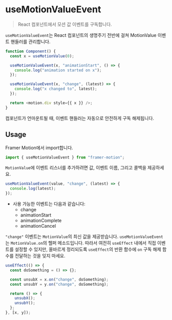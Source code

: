# useMotionValueEvent

> React 컴포넌트에서 모션 값 이벤트를 구독합니다.

`useMotionValueEvent`는 React 컴포넌트의 생명주기 전반에 걸쳐 MotionValue 이벤트 핸들러를 관리합니다.

```javascript
function Component() {
  const x = useMotionValue(0);

  useMotionValueEvent(x, "animationStart", () => {
    console.log("animation started on x");
  });

  useMotionValueEvent(x, "change", (latest) => {
    console.log("x changed to", latest);
  });

  return <motion.div style={{ x }} />;
}
```

컴포넌트가 언마운트될 때, 이벤트 핸들러는 자동으로 안전하게 구독 해제됩니다.

## Usage

Framer Motion에서 import합니다.

```javascript
import { useMotionValueEvent } from "framer-motion";
```

`MotionValue`에 이벤트 리스너를 추가하려면 값, 이벤트 이름, 그리고 콜백을 제공하세요.

```javascript
useMotionValueEvent(value, "change", (latest) => {
  console.log(latest);
});
```

- 사용 가능한 이벤트는 다음과 같습니다:
  - change
  - animationStart
  - animationComplete
  - animationCancel

`"change"` 이벤트는 `MotionValue`의 최신 값을 제공받습니다.
`useMotionValueEvent`는 `MotionValue.on`의 헬퍼 메소드입니다. 따라서 여전히 `useEffect` 내에서 직접 이벤트를 설정할 수 있지만, 올바르게 정리되도록 `useEffect`의 반환 함수에 `on` 구독 해제 함수를 전달하는 것을 잊지 마세요.

```javascript
useEffect(() => {
  const doSomething = () => {};

  const unsubX = x.on("change", doSomething);
  const unsubY = y.on("change", doSomething);

  return () => {
    unsubX();
    unsubY();
  };
}, [x, y]);
```
